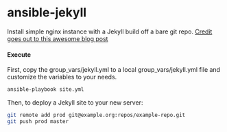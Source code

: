 ansible-jekyll
=============

Install simple nginx instance with a Jekyll build off a bare git repo.
[Credit goes out to this awesome blog post](https://www.digitalocean.com/community/tutorials/how-to-deploy-jekyll-blogs-with-git)

#### Execute

First, copy the group_vars/jekyll.yml to a local group_vars/jekyll.yml file and customize the variables to your needs.

```bash
ansible-playbook site.yml
```

Then, to deploy a Jekyll site to your new server:

```bash
git remote add prod git@example.org:repos/example-repo.git
git push prod master
```
